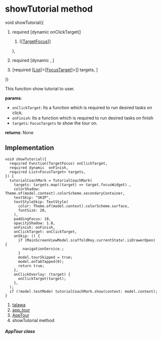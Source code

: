 
<div>

# showTutorial method

</div>


void showTutorial({

1.  required [dynamic
    onClickTarget(]
    1.  [[[TargetFocus](https://pub.dev/documentation/tutorial_coach_mark/1.2.12/tutorial_coach_mark/TargetFocus-class.html)]]

    ),
2.  required [dynamic ,
    ]
3.  [required
    [[List](https://api.flutter.dev/flutter/dart-core/List-class.html)[\<[[FocusTarget](../../models_app_tour/FocusTarget-class.html)]\>]]
    targets, ]

})



This function show tutorial to user.

**params**:

-   `onClickTarget`: Its a function which is required to run desired
    tasks on click.
-   `onFinish`: Its a function which is required to run desired tasks on
    finish
-   `targets`: `FocusTargets` to show the tour on.

**returns**: None



## Implementation

``` language-dart
void showTutorial({
  required Function(TargetFocus) onClickTarget,
  required dynamic  onFinish,
  required List<FocusTarget> targets,
}) {
  tutorialCoachMark = TutorialCoachMark(
    targets: targets.map((target) => target.focusWidget).,
    colorShadow: Theme.of(model.context).colorScheme.secondaryContainer,
    textSkip: "SKIP",
    textStyleSkip: TextStyle(
      color: Theme.of(model.context).colorScheme.surface,
      fontSize: 20,
    ),
    paddingFocus: 10,
    opacityShadow: 1.0,
    onFinish: onFinish,
    onClickTarget: onClickTarget,
    onSkip: () {
      if (MainScreenViewModel.scaffoldKey.currentState!.isDrawerOpen) {
        navigationService.;
      }
      model.tourSkipped = true;
      model.onTabTapped(0);
      return true;
    },
    onClickOverlay: (target) {
      onClickTarget(target);
    },
  );
  if (!model.testMode) tutorialCoachMark.show(context: model.context);
}
```







1.  [talawa](../../index.html)
2.  [app_tour](../../models_app_tour/)
3.  [AppTour](../../models_app_tour/AppTour-class.html)
4.  showTutorial method

##### AppTour class







